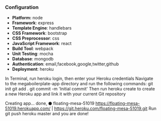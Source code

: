 
### Configuration
- **Platform:** node
- **Framework**: express
- **Template Engine**: handlebars
- **CSS Framework**: bootstrap
- **CSS Preprocessor**: css
- **JavaScript Framework**: react
- **Build Tool**: webpack
- **Unit Testing**: mocha
- **Database**: mongodb
- **Authentication**: email,facebook,google,twitter,github
- **Deployment**: heroku




In Terminal, run heroku login, then enter your Heroku credentials
Navigate to the megaboilerplate-app directory and run the following commands:
git init
git add .
git commit -m 'Initial commit'
Then run heroku create to create a new Heroku app and link it with your current Git repository

Creating app... done, ⬢ floating-mesa-51019
https://floating-mesa-51019.herokuapp.com/ | https://git.heroku.com/floating-mesa-51019.git
Run git push heroku master and you are done!